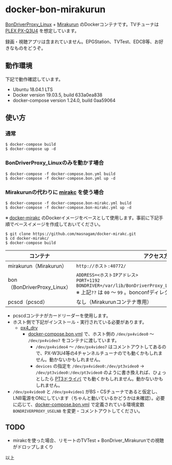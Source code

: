# docker-bon-mirakurun

[BonDriverProxy_Linux](https://github.com/u-n-k-n-o-w-n/BonDriverProxy_Linux) + [Mirakurun](https://github.com/Chinachu/Mirakurun) のDockerコンテナです。TVチューナは [PLEX PX-Q3U4](http://www.plex-net.co.jp/product/px-q3u4/) を想定しています。

録画・視聴アプリは含まれていません。EPGStation、TVTest、EDCB等、お好きなものをどうぞ。

## 動作環境

下記で動作確認しています。

* Ubuntu 18.04.1 LTS
* Docker version 19.03.5, build 633a0ea838
* docker-compose version 1.24.0, build 0aa59064

## 使い方

### 通常

    $ docker-compose build
    $ docker-compose up -d

### BonDriverProxy_Linuxのみを動かす場合

    $ docker-compose -f docker-compose.bon.yml build
    $ docker-compose -f docker-compose.bon.yml up -d

### Mirakurunの代わりに [mirakc](https://github.com/masnagam/mirakc) を使う場合

    $ docker-compose -f docker-compose.bon-mirakc.yml build
    $ docker-compose -f docker-compose.bon-mirakc.yml up -d

※ [docker-mirakc](https://github.com/masnagam/docker-mirakc) のDockerイメージをベースとして使用します。事前に下記手順でベースイメージを作成しておいてください。

    $ git clone https://github.com/masnagam/docker-mirakc.git
    $ cd docker-mirakc/
    $ docker-compose build

| コンテナ | アクセス方法 |
| - | - |
| mirakurun（Mirakurun） | `http://ホスト:40772/` |
| bon（BonDriverProxy_Linux） | `ADDRESS=<ホストIPアドレス>` <br /> `PORT=1192` <br /> `BONDRIVER=/var/lib/BonDriverProxy_Linux/BonDriver_LinuxPT-??.so` <br /> ※ 上記`??` は `00` ～ `99` 。bonconfディレクトリ内のファイルを参照のこと |
| pcscd（pcscd） | なし（Mirakurunコンテナ専用） |

* pcscdコンテナがカードリーダーを使用します。
* ホスト側で下記がインストール・実行されている必要があります。
    * [px4_drv](https://github.com/nns779/px4_drv)
        * [docker-compose.bon.yml](docker-compose.bon.yml) で、ホスト側の `/dev/px4video0` ～ `/dev/px4video7` をコンテナに渡しています。
            * `/dev/px4video4` ～ `/dev/px4video7` はコメントアウトしてあるので、PX-W3U4等の4チャンネルチューナのでも動くかもしれません。動かないかもしれません。
            * `devices` の指定を `/dev/px4video0:/dev/pt3video0` → `/dev/pt3video0:/dev/pt3video0` のように書き換えれば、ひょっとしたら [PT3ドライバ](https://github.com/m-tsudo/pt3) でも動くかもしれません。動かないかもしれません。
* `/dev/px4video0` と `/dev/px4video1` がBS・CSチューナであると仮定し、LNB電源をONにしています（ちゃんと動いているかどうかは未確認）。必要に応じて、[docker-compose.bon.yml](docker-compose.bon.yml) で定義されている環境変数 `BONDRIVERPROXY_USELNB` を変更・コメントアウトしてください。

## TODO

* mirakcを使った場合、リモートのTVTest + BonDriver_Mirakurunでの視聴がドロップしまくり

以上
